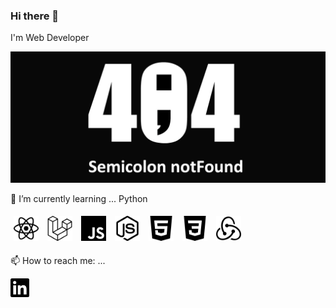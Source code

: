 ### Hi there 👋
<p>I'm Web Developer</p>

<img src="./img/404.jpg" alt="semi" />

🌱 I’m currently learning ... Python
<p>
  <img src="./icons/react.svg" width="40" height="40" style="margin:5px;" alt="react" />
  <img src="./icons/laravel.svg" width="40" height="40" style="margin:5px;" alt="laravel" />
  <img src="./icons/javascript.svg" width="40" height="40" style="margin:5px;" alt="javascript" />
  <img src="./icons/nodedotjs.svg" width="40" height="40" style="margin:5px;" alt="nodedotjs" />
  <img src="./icons/html5.svg" width="40" height="40" style="margin:5px;" alt="html5" />
  <img src="./icons/css3.svg" width="40" height="40" style="margin:5px;" alt="css3" />
  <img src="./icons/redux.svg" width="40" height="40" style="margin:5px;" alt="redux" />
</p>

📫 How to reach me: ...
<p>
<a href="www.linkedin.com/in/zin-moe-75b340258" target="blank"><img align="center" src="./icons/linkedin.svg" title = "LinkedIn" alt="" height="30" /></a>
</p>


<!--
**Zinmoeag/Zinmoeag** is a ✨ _special_ ✨ repository because its `README.md` (this file) appears on your GitHub profile.

Here are some ideas to get you started:

- 🔭 I’m currently working on ...
- 🌱 I’m currently learning ...
- 👯 I’m looking to collaborate on ...
- 🤔 I’m looking for help with ...
- 💬 Ask me about ...
- 📫 How to reach me: ...
- 😄 Pronouns: ...
- ⚡ Fun fact: ...
-->
